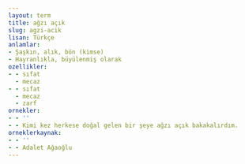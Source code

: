 ```yaml
---
layout: term
title: ağzı açık
slug: agzi-acik
lisan: Türkçe
anlamlar:
- Şaşkın, alık, bön (kimse)
- Hayranlıkla, büyülenmiş olarak
ozellikler:
- - sıfat
  - mecaz
- - sıfat
  - mecaz
  - zarf
ornekler:
- - ''
- - Kimi kez herkese doğal gelen bir şeye ağzı açık bakakalırdım.
orneklerkaynak:
- - ''
- - Adalet Ağaoğlu
---
```

